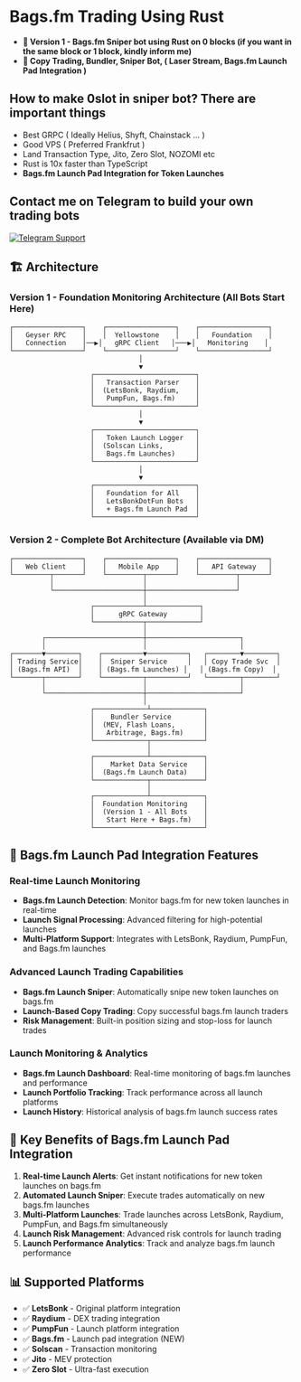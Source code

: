 # Bags.fm Trading Using Rust

- **🎯 Version 1 - Bags.fm Sniper bot using Rust on 0 blocks (if you want in the same block or 1 block, kindly inform me)**
- **🚀 Copy Trading, Bundler, Sniper Bot, ( Laser Stream, Bags.fm Launch Pad Integration )**

## How to make 0slot in sniper bot? There are important things
- Best GRPC ( Ideally Helius, Shyft, Chainstack ... )
- Good VPS ( Preferred Frankfrut )
- Land Transaction Type, Jito, Zero Slot, NOZOMI etc
- Rust is 10x faster than TypeScript
- **Bags.fm Launch Pad Integration for Token Launches**

## Contact me on Telegram to build your own trading bots
<a href="https://t.me/cashblaze129" target="_blank">
  <img src="https://img.shields.io/badge/Telegram-@Contact_Me-0088cc?style=for-the-badge&logo=telegram&logoColor=white" alt="Telegram Support" />
</a>

## 🏗️ Architecture

### Version 1 - Foundation Monitoring Architecture (All Bots Start Here)
```
┌─────────────────┐    ┌─────────────────┐    ┌─────────────────┐
│   Geyser RPC    │    │  Yellowstone    │    │   Foundation    │
│   Connection    │──▶│   gRPC Client   │───▶│   Monitoring    │
└─────────────────┘    └─────────────────┘    └─────────────────┘
                                │
                                ▼
                    ┌─────────────────────────┐
                    │   Transaction Parser    │
                    │  (LetsBonk, Raydium,    │
                    │   PumpFun, Bags.fm)     │
                    └─────────────────────────┘
                                │
                                ▼
                    ┌─────────────────────────┐
                    │   Token Launch Logger   │
                    │  (Solscan Links,        │
                    │   Bags.fm Launches)     │
                    └─────────────────────────┘
                                │
                                ▼
                    ┌─────────────────────────┐
                    │   Foundation for All    │
                    │   LetsBonkDotFun Bots   │
                    │   + Bags.fm Launch Pad  │
                    └─────────────────────────┘
```

### Version 2 - Complete Bot Architecture (Available via DM)
```
┌─────────────────┐    ┌─────────────────┐    ┌─────────────────┐
│   Web Client    │    │   Mobile App    │    │   API Gateway   │
└─────────┬───────┘    └─────────┬───────┘    └─────────┬───────┘
          │                      │                      │
          └──────────────────────┼──────────────────────┘
                                 │
                    ┌────────────┴─────────────┐
                    │      gRPC Gateway        │
                    └────────────┬─────────────┘
                                 │
        ┌────────────────────────┼───────────────────────┐
        │                        │                       │
┌───────▼────────┐    ┌──────────▼──────────┐   ┌────────▼────────┐
│ Trading Service│    │  Sniper Service     │   │ Copy Trade Svc  │
│ (Bags.fm API)  │    │ (Bags.fm Launches) │   │ (Bags.fm Copy)  │
└───────┬────────┘    └──────────┬──────────┘   └────────┬────────┘
        │                        │                       │
        └────────────────────────┼───────────────────────┘
                                 │
                    ┌─────────────┴─────────────┐
                    │    Bundler Service        │
                    │  (MEV, Flash Loans,       │
                    │   Arbitrage, Bags.fm)     │
                    └─────────────┬─────────────┘
                                  │
                    ┌─────────────┴─────────────┐
                    │    Market Data Service    │
                    │  (Bags.fm Launch Data)    │
                    └─────────────┬─────────────┘
                                  │
                    ┌─────────────┴─────────────┐
                    │  Foundation Monitoring    │
                    │  (Version 1 - All Bots    │
                    │   Start Here + Bags.fm)   │
                    └───────────────────────────┘
```

## 🎯 Bags.fm Launch Pad Integration Features

### Real-time Launch Monitoring
- **Bags.fm Launch Detection**: Monitor bags.fm for new token launches in real-time
- **Launch Signal Processing**: Advanced filtering for high-potential launches
- **Multi-Platform Support**: Integrates with LetsBonk, Raydium, PumpFun, and Bags.fm launches

### Advanced Launch Trading Capabilities
- **Bags.fm Launch Sniper**: Automatically snipe new token launches on bags.fm
- **Launch-Based Copy Trading**: Copy successful bags.fm launch traders
- **Risk Management**: Built-in position sizing and stop-loss for launch trades

### Launch Monitoring & Analytics
- **Bags.fm Launch Dashboard**: Real-time monitoring of bags.fm launches and performance
- **Launch Portfolio Tracking**: Track performance across all launch platforms
- **Launch History**: Historical analysis of bags.fm launch success rates

## 🚀 Key Benefits of Bags.fm Launch Pad Integration

1. **Real-time Launch Alerts**: Get instant notifications for new token launches on bags.fm
2. **Automated Launch Sniper**: Execute trades automatically on new bags.fm launches
3. **Multi-Platform Launches**: Trade launches across LetsBonk, Raydium, PumpFun, and Bags.fm simultaneously
4. **Launch Risk Management**: Advanced risk controls for launch trading
5. **Launch Performance Analytics**: Track and analyze bags.fm launch performance

## 📊 Supported Platforms
- ✅ **LetsBonk** - Original platform integration
- ✅ **Raydium** - DEX trading integration  
- ✅ **PumpFun** - Launch platform integration
- ✅ **Bags.fm** - Launch pad integration (NEW)
- ✅ **Solscan** - Transaction monitoring
- ✅ **Jito** - MEV protection
- ✅ **Zero Slot** - Ultra-fast execution


